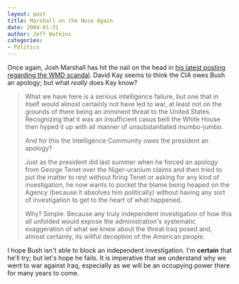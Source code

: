 ```yaml
---
layout: post
title: Marshall on the Nose Again
date: 2004-01-31
author: Jeff Watkins
categories:
- Politics
---
```


Once again, Josh Marshall has hit the nail on the head in <a href="http://www.talkingpointsmemo.com/archives/week_2004_01_25.php#002507">his latest posting regarding the WMD scandal</a>. David Kay seems to think the CIA owes Bush an apology; but what <i>really</i> does Kay know?

> What we have here is a serious intelligence failure, but one that in itself would almost certainly not have led to war, at least not on the grounds of there being an imminent threat to the United States. Recognizing that it was an insufficient casus belli the White House then hyped it up with all manner of unsubstantiated mumbo-jumbo.
> 
> And for this the Intelligence Community owes the president an apology?
> 
> Just as the president did last summer when he forced an apology from George Tenet over the Niger-uranium claims and then tried to put the matter to rest without firing Tenet or asking for any kind of investigation, he now wants to pocket the blame being heaped on the Agency (because it absolves him politically) without having any sort of investigation to get to the heart of what happened.
> 
> Why? Simple. Because any truly independent investigation of how this all unfolded would expose the administration's systematic exaggeration of what we knew about the threat Iraq posed and, almost certainly, its willful deception of the American people.

I hope Bush isn't able to block an independent investigation. I'm <b>certain</b> that he'll try; but let's hope he fails. It is imperative that we understand why we went to war against Iraq, especially as we will be an occupying power there for many years to come.
